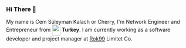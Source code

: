 ### Hi There 👋

My name is Cem Süleyman Kalach or Cherry, I'm Network Engineer and Entrepreneur from <img width="23" height="30" align="center" src="https://image.flaticon.com/icons/svg/555/555560.svg"> **Turkey**. I am currently working as a software developer and project manager at [Rok99](https://github.com/ROKNN) Limitet Co.
